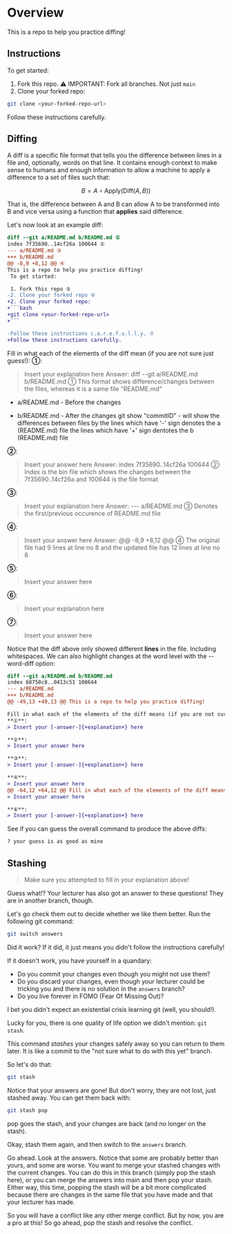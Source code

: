 # Overview

This is a repo to help you practice diffing!


## Instructions

To get started:

1. Fork this repo.
⚠️ IMPORTANT: Fork all branches. Not just `main`
2. Clone your forked repo:
```bash
git clone <your-forked-repo-url>
```

Follow these instructions carefully.

## Diffing

A diff is a specific file format that tells you the difference between lines in a file and, optionally, words on that line. It contains enough context to make sense to humans and enough information to allow a machine to apply a difference to a set of files such that:

```math
B = A \circ \text{Apply}(\text{Diff}(A, B))
```

That is, the difference between A and B can allow A to be transformed into B and vice versa using a function that **applies** said difference.

Let's now look at an example diff:

```diff
diff --git a/README.md b/README.md ①
index 7f35690..14cf26a 100644 ②
--- a/README.md ③
+++ b/README.md
@@ -8,9 +8,12 @@ ④
This is a repo to help you practice diffing!
 To get started:

 1. Fork this repo ⑤
-2. Clone your forked repo ⑥
+2. Clone your forked repo:
+```bash
+git clone <your-forked-repo-url>
+```

-Follow these instructions c.a.r.e.f.u.l.l.y. ⑦
+Follow these instructions carefully.
```

Fill in what each of the elements of the diff mean (if you are not sure just guess!):
**①**:
> Insert your explanation here
Answer:
diff --git a/README.md b/README.md ①
This format shows difference/changes between the files, whereas it is a same file "README.md"
- a/README.md - Before the changes
+ b/README.md - After the changes
git show "commitID" - will show the differences between files by 
 the lines which have '-' sign denotes the a (README.md) file
 the lines which have '+' sign dentotes the b (README.md) file

**②**:
> Insert your answer here
Answer:
index 7f35690..14cf26a 100644 ②
Index is the bin file which shows the changes between the  7f35690..14cf26a  and 100644 is the file format

**③**:
> Insert your explanation here
Answer:
--- a/README.md ③
Denotes the first/previous occurence of README.md file

**④**:
> Insert your answer here
Answer:
@@ -8,9 +8,12 @@ ④
The original file had 9 lines at line no 8 and the updated file has 12 lines at line no 8


**⑤**:
> Insert your answer here

**⑥**:
> Insert your explanation here

**⑦**:
> Insert your answer here


Notice that the diff above only showed different **lines** in the file. Including whitespaces. We can also highlight changes at the word level with the --word-diff option:

```diff
diff --git a/README.md b/README.md
index 68750c8..0413c51 100644
--- a/README.md
+++ b/README.md
@@ -49,13 +49,13 @@ This is a repo to help you practice diffing!

Fill in what each of the elements of the diff means (if you are not sure guess!):
**①**:
> Insert your [-answer-]{+explanation+} here

**②**:
> Insert your answer here

**③**:
> Insert your [-answer-]{+explanation+} here

**④**:
> Insert your answer here
@@ -64,12 +64,12 @@ Fill in what each of the elements of the diff means (if you are not sure, just gue
> Insert your answer here

**⑥**:
> Insert your [-answer-]{+explanation+} here
```

See if you can guess the overall command to produce the above diffs:

```bash
? your guess is as good as mine
```

 ## Stashing
> Make sure you attempted to fill in your explanation above!

Guess what!? Your lecturer has also got an answer to these questions! They are in another branch, though. 

Let's go check them out to decide whether we like them better. Run the following git command:

```bash
git switch answers
```

Did it work? If it did, it just means you didn't follow the instructions carefully! 

If it doesn't work, you have yourself in a quandary:

- Do you commit your changes even though you might not use them?
- Do you discard your changes, even though your lecturer could be tricking you and there is no solution in the `answers` branch?
- Do you live forever in FOMO (Fear Of Missing Out)?

I bet you didn't expect an existential crisis learning git (well, you should!).

Lucky for you, there is one quality of life option we didn't mention: `git stash`.

This command *stashes* your changes safely away so you can return to them later. It is like a commit to the "not sure what to do with this yet" branch.

So let's do that:
    
```bash
git stash
```

Notice that your answers are gone! But don't worry, they are not lost, just stashed away. You can get them back with:

```bash
git stash pop
```

pop goes the stash, and your changes are back (and no longer on the stash).

Okay, stash them again, and then switch to the `answers` branch.

Go ahead. Look at the answers. Notice that some are probably better than yours, and some are worse. You want to merge your stashed changes with the current changes. You can do this in this branch (simply pop the stash here), or you can merge the answers into main and then pop your stash. Either way, this time, popping the stash will be a bit more complicated because there are changes in the same file that you have made and that your lecturer has made.

So you will have a conflict like any other merge conflict. But by now, you are a pro at this! So go ahead, pop the stash and resolve the conflict.

